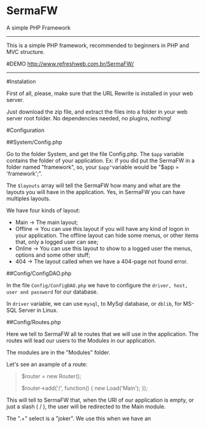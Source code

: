 # SermaFW
A simple PHP Framework

--------------------------------------------------------------------------------

This is a simple PHP framework, recommended to beginners in PHP and MVC structure.

#DEMO
  http://www.refreshweb.com.br/SermaFW/

---------------------------------------------------------------------------------

#Instalation

  First of all, please, make sure that the URL Rewrite is installed in your web server.

  Just download the zip file, and extract the files into a folder in your web server root folder. No dependencies needed, no plugins, nothing!
  
#Configuration

##System/Config.php

  Go to the folder System, and get the file Config.php. 
  The `$app` variable contains the folder of your application. 
  Ex: if you did put the SermaFW in a folder named "framework", so, your `$app"`variable would be "$app = 'framework';".
  
  The `$layouts` array will tell the SermaFW how many and what are the layouts you will have in the application. 
  Yes, in SermaFW you can have multiples layouts.

  We have four kinds of layout:
    
  - Main    -> The main layout;
  - Offline -> You can use this layout if you will have any kind of logon in your application. The offline layout can hide some menus, or other items that, only a logged user can see;
  - Online  -> You can use this layout to show to a logged user the menus, options and some other stuff;
  - 404     -> The layout called when we have a 404-page not found error.

##Config/ConfigDAO.php

  In the file `Config/ConfigDAO.php` we have to configure the `driver, host, user and password` for our database.
  
  In `driver` variable, we can use `mysql`, to MySql database, or `dblib`, for MS-SQL Server in Linux.

##Config/Routes.php
  
  Here we tell to SermaFW all te routes that we will use in the application. The routes will lead our users to the Modules in our application.
  
  The modules are in the "Modules" folder.
  
  Let's see an axample of a route:
    
  >$router  = new Router();
  >          
  >$router->add('/', function() {
  >new Load('Main');
  >});
      
  This will tell to SermaFW that, when the URI of our application is empty, or just a slash ( / ), the user will be redirected to the Main module.  
  
  The ".+" select is a "joker". We use this when we have an 
